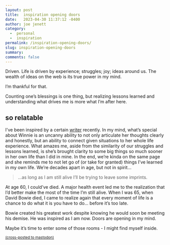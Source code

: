 ```yaml
---
layout: post
title:  inspiration opening doors
date:   2023-04-30 11:37:12 -0400
author: joe jenett
category:
  -  personal
  -  inspiration
permalink: /inspiration-opening-doors/
slug: inspiration-opening-doors
summary: 
comments: false
---
```

<p>Driven. Life is driven by experience; struggles; joy; ideas around us. The wealth of ideas on the web is its true power in my mind.</p>
<p> I’m thankful for that.
</p>
<p>Counting one’s blessings is one thing, but realizing lessons learned and understanding what drives me is more what I’m after here.</p>
<h2>so relatable</h2>
<p>I've been inspired by a certain <a href="https://winnielim.org/journal/testing-positive/">writer</a> recently. In my mind, what’s special about Winnie is an uncanny ability to not only articulate her thoughts clearly and honestly, but an ability to connect given situations to her whole life experience. What amazes me, aside from the similarity of our struggles and lessons learned, is she’s brought clarity to some big things so much sooner in her own life than I did in mine. In the end, we’re kinda on the same page and she reminds me to not let go of (or take for granted) things I’ve learned in my own life. We’re decades apart in age, but not in spirit...
</p>
<blockquote>
<p>...as long as I am still alive I’ll be trying to leave some imprints.
</p>
</blockquote>
<p>At age 60, I could’ve died. A major health event led me to the realization that I’d better make the most of the time I’m still alive. When I was 65, when David Bowie died, I came to realize again that every moment of life is a chance to do what it is you have to do... before it’s too late.
</p>
<p>Bowie created his greatest work despite knowing he would soon be meeting his demise. He was inspired as I am now. Doors are opening in my mind.
</p>
<p> Maybe it’s time to enter some of those rooms - I might find myself
inside.</p>




<a href="https://brid.gy/publish/mastodon"><small>(cross-posted to mastodon)</small></a>